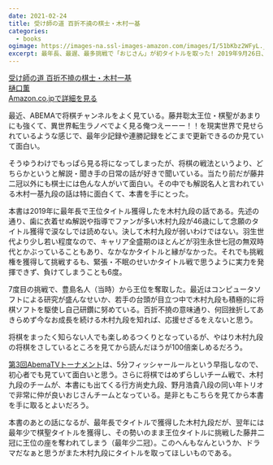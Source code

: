 ```yaml
---
date: 2021-02-24
title: 受け師の道 百折不撓の棋士・木村一基
categories:
  - books
ogimage: https://images-na.ssl-images-amazon.com/images/I/51bKbz2WFyL._SX339_BO1,204,203,200_.jpg
excerpt: 最年長、最遅、最多挑戦で「おじさん」が初タイトルを取った! 2019年9月26日、8大タイトルの一つ、王位戦で将棋界にまた一人タイトルホルダーが生まれた。 木村一基九段。
---
```


<div class="__media"><a href="https://www.amazon.co.jp/dp/4808310473/?tag=warikiru-22" target="_blank" rel="noopener">
<img src="https://images-na.ssl-images-amazon.com/images/I/51bKbz2WFyL._SX339_BO1,204,203,200_.jpg" alt="" class="__media__image">
<div class="__media__body">
    <div>受け師の道 百折不撓の棋士・木村一基</div>
    <div class="__media__text">樋口薫</div>
    <div>Amazon.co.jpで詳細を見る</div>
</div>
</a></div>

最近、ABEMAで将棋チャンネルをよく見ている。藤井聡太王位・棋聖があまりにも強くて、異世界転生ラノベでよく見る俺つえーーー！！を現実世界で見せられているような感じで、最年少記録や連勝記録をどこまで更新できるのか見ていて面白い。

そうゆうわけでもっぱら見る将になってしまったが、将棋の戦法というより、どちらかというと解説・聞き手の日常の話が好きで聞いている。当たり前だが藤井二冠以外にも棋士には色んな人がいて面白い。その中でも解説名人と言われている木村一基九段の話は特に面白くて、本書を手にとった。

本書は2019年に最年長で王位タイトル獲得したを木村九段の話である。先述の通り、歯に衣着せぬ解説や指導でファンが多い木村九段が46歳にして念願のタイトル獲得で涙なしでは読めない。決して木村九段が弱いわけではない。羽生世代より少し若い程度なので、キャリア全盛期のほとんどが羽生永世七冠の無双時代とかぶっていることもあり、なかなかタイトルと縁がなかった。それでも挑戦権を獲得して挑戦するも、緊張・不眠のせいかタイトル戦で思うように実力を発揮できず、負けてしまうことも6度。

7度目の挑戦で、豊島名人（当時）から王位を奪取した。最近はコンピュータソフトによる研究が盛んなせいか、若手の台頭が目立つ中で木村九段も積極的に将棋ソフトを駆使し自己研鑽に努めている。百折不撓の意味通り、何回挫折してあきらめず今なお成長を続ける木村九段を知れば、応援せざるをえないと思う。

将棋をまったく知らない人でも楽しめるつくりとなっているが、やはり木村九段の将棋をさしているところを見てから読んだほうが100倍楽しめるだろう。

[第3回AbemaTVトーナメント](https://abema.tv/video/episode/288-23_s62_p40)は、5分フィッシャールールという早指しなので、初心者でも見ていて面白いと思う。さらに将棋ではめずらしいチーム戦で、木村九段のチームが、本書にも出てくる行方尚史九段、野月浩貴八段の同い年トリオで非常に仲が良いおじさんチームとなっている。是非ともこちらを見てから本書を手に取るとよいだろう。

本書のあとの話になるが、最年長でタイトルで獲得した木村九段だが、翌年には最年少で棋聖タイトルを獲得し、その勢いのまま王位タイトルに挑戦した藤井二冠に王位の座を奪われてしまう（最年少二冠）。このへんもなんというか、ドラマだなぁと思うがまた木村九段にタイトルを取ってほしいものである。







